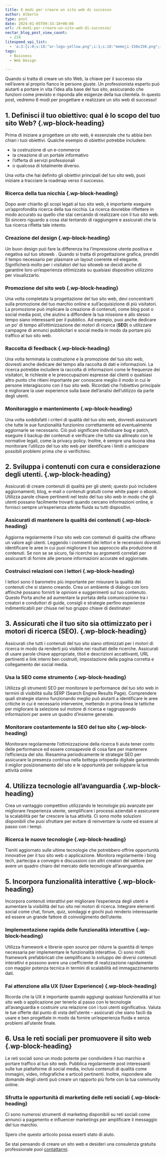 ```yaml
---
title: 6 modi per creare un sito web di successo
author: Alberto
type: post
date: 2024-01-05T09:33:18+00:00
url: /6-modi-per-creare-un-sito-web-di-successo/
nectar_blog_post_view_count:
  - 234
litespeed_vpi_list:
  - 'a:3:{i:0;s:18:"ar-logo-yellow.png";i:1;s:18:"memoji-150x150.png";i:2;s:35:"Alberto-Reineri-Yellow-1024x150.png";}'
tags:
  - Business
  - Web Design

---
```

Quando si tratta di creare un sito Web, la chiave per il successo sta nell&#8217;avere al proprio fianco le persone giuste. Un professionista esperto può aiutarti a portare in vita l&#8217;idea alla base del tuo sito, assicurando che funzioni come previsto e risponda alle esigenze della tua clientela. In questo post, vedremo 6 modi per progettare e realizzare un sito web di successo!

## **1. Definisci il tuo obiettivo: qual è lo scopo del tuo sito Web?** {.wp-block-heading}

Prima di iniziare a progettare un sito web, è essenziale che tu abbia ben chiari i tuoi obiettivi. Qualche esempio di obiettivi potrebbe includere:

  * la costruzione di un e-commerce
  * la creazione di un portale informativo
  * l&#8217;offerta di servizi professionali
  * o qualcosa di totalmente diverso.

Una volta che hai definito gli obiettivi principali del tuo sito web, puoi iniziare a tracciare la roadmap verso il successo.

### **Ricerca della tua nicchia** {.wp-block-heading}

Dopo aver chiarito gli scopi legati al tuo sito web, è importante eseguire un&#8217;approfondita ricerca della tua nicchia. La ricerca dovrebbe riflettere in modo accurato su quello che stai cercando di realizzare con il tuo sito web. Sii sincero riguardo a cosa stai tentando di raggiungere e assicurati che la tua ricerca rifletta tale intento.

### **Creazione del design** {.wp-block-heading}

Un buon design può fare la differenza tra l&#8217;impressione utente positiva e negativa sul tuo sitoweb . Quando si tratta di progettazione grafica, prenditi il tempo necessario per plasmare un layout coerente ed elegante. Significherà molto per i visitatori del tuo sitoweb se decidi anche di garantire loro un’esperienza ottimizzata su qualsiasi dispositivo utilizzino per visualizzarlo.

### **Promozione del sito web** {.wp-block-heading}

Una volta completata la progettazione del tuo sito web, devi concentrarti sulla promozione del tuo marchio online e sull&#8217;acquisizione di più visitatori. La promozione può implicare la creazione di contenuti, come blog post o social media post, che aiutino a diffondere la tua missione e allo stesso tempo siano interessanti per il pubblico. Ad esempio, puoi anche dedicare un po&#8217; di tempo all&#8217;ottimizzazione dei motori di ricerca (**SEO**) o utilizzare campagne di annunci pubblicitari e social media in modo da portare più traffico al tuo sito web.

### **Raccolta di feedback** {.wp-block-heading}

Una volta terminata la costruzione e la promozione del tuo sito web, dovresti anche dedicare del tempo alla raccolta di dati e informazioni. La ricerca potrebbe includere la raccolta di informazioni come le frequenze dei visitatori, le richieste e le preoccupazioni espresse dai clienti o qualsiasi altro punto che ritieni importante per conoscere meglio il modo in cui le persone interagiscono con il tuo sito web. Ricordati che l&#8217;obiettivo principale è migliorare la user experience sulla base dell&#8217;analisi dell&#8217;utilizzo da parte degli utenti.

### **Monitoraggio e mantenimento** {.wp-block-heading}

Una volta soddisfatti i criteri di qualità del tuo sito web, dovresti assicurarti che tutte le sue funzionalità funzionino correttamente ed eventualmente aggiornarle se necessario. Ciò può significare individuare bug e patch, eseguire il backup dei contenuti e verificare che tutto sia allineato con le normative legali, come la privacy policy. Inoltre, è sempre una buona idea monitorare l&#8217;utilizzo del tuo sito web per identificare i limiti o anticipare possibili problemi prima che si verifichino.

## **2. Sviluppa i contenuti con cura e considerazione degli utenti.** {.wp-block-heading}

Assicurati di creare contenuti di qualità per gli utenti; questo può includere aggiornamenti, blog, e-mail o contenuti gratuiti come white paper o ebook. Utilizza parole chiave pertinenti nel testo del tuo sito web in modo che gli utenti possano facilmente trovarti quando cercano informazioni online, e fornisci sempre un&#8217;esperienza utente fluida su tutti dispositivi.

### **Assicurati di mantenere la qualità dei contenuti** {.wp-block-heading}

Aggiorna regolarmente il tuo sito web con contenuti di qualità che offrano un valore agli utenti. Leggendo i commenti dei lettori e le recensioni dovresti identificare le aree in cui puoi migliorare il tuo approccio alla produzione di contenuti. Se non se se sicuro, fai ricerche su argomenti correlati per assicurarti di fornire alle persone informazioni accurate ed aggiornate.

### **Costruisci relazioni con i lettori** {.wp-block-heading}

I lettori sono il barometro più importante per misurare la qualità dei contenuti che si stanno creando. Crea un ambiente di dialogo con loro affinché possano fornirti le opinioni e suggerimenti sul tuo contenuto. Questo Porta anche ad aumentare la portata della comunicazione tra i creatori e conduttori di guide, consigli e strategie perfino esperienze indimenticabili per chiuse nel tuo gruppo chiave di destinatari

## **3. Assicurati che il tuo sito sia ottimizzato per i motori di ricerca (SEO).** {.wp-block-heading}

Assicurati che tutti i contenuti del tuo sito siano ottimizzati per i motori di ricerca in modo da renderti più visibile nei risultati delle ricerche. Assicurati di usare parole chiave appropriate, titoli e descrizioni accattivanti, URL pertinenti e link interni ben costruiti, impostazione della pagina corretta e collegamento dei social media.

### **Usa la SEO come strumento** {.wp-block-heading}

Utilizza gli strumenti SEO per monitorare le performance del tuo sito web in termini di visibilità sulla SERP (Search Engine Results Page). Comprendere quali strategie stanno funzionando meglio può aiutarti a identificare le aree critiche in cui è necessario intervenire, mettendo in prima linea le tattiche per migliorare la selezione sul motore di ricerca e raggruppando informazioni per avere un quadro d&#8217;insieme generale.

### **Monitorare costantemente la SEO del tuo sito** {.wp-block-heading}

Monitorare regolarmente l&#8217;ottimizzazione della ricerca ti aiuta tener conto delle performance ed essere consapevole di cosa fare per mantenere l&#8217;efficienza del sito. Riesamina periodicamente le strategie SEO per assicurare la presenza continua nella bottega ortopedia digitale garantendo il miglior posizionamento del sito e le opportunità per sviluppare la tua attività online

## **4. Utilizza tecnologie all&#8217;avanguardia** {.wp-block-heading}

Crea un vantaggio competitivo utilizzando le tecnologie più avanzate per migliorare l&#8217;esperienza utente, semplificare i processi aziendali e assicurare la scalabilità per far crescere la tua attività. Ci sono molte soluzioni disponibili che puoi sfruttare per evitare di reinventare la ruote ed essere al passo con i tempi.

### **Ricerca le nuove tecnologie** {.wp-block-heading}

Tieniti aggiornato sulle ultime tecnologie che potrebbero offrire opportunità innovative per il tuo sito web o applicazione. Monitora regolarmente i blog tech, partecipa a convegni e discussioni con altri creatori del settore per avere un quadro chiaro del mercato delle tecnologie all&#8217;avanguardia.

## **5. Incorpora funzionalità interattive** {.wp-block-heading}

Incorpora contenuti interattivi per migliorare l&#8217;esperienza degli utenti e aumentare la visibilità del tuo sito nei motori di ricerca. Integrare elementi social come chat, forum, quiz, sondaggi e giochi può renderlo interessante ed essere un grande fattore di coinvolgimento dell&#8217;utente.

### **Implementazione rapida delle funzionalità interattive** {.wp-block-heading}

Utilizza framework e librerie open source per ridurre la quantità di tempo necessaria per implementare le funzionalità interattive. Ci sono molti framework prefabbricati che semplificano lo sviluppo dei diversi contenuti interattivi e possono avere una coefficiente di realizzazione rapidamente con maggior potenza tecnica in termini di scalabilità ed immagazzinamento dati.

### **Fai attenzione alla UX (User Experience)** {.wp-block-heading}

Ricorda che la UX è importante quando aggiungi qualsiasi funzionalità al tuo sito web o applicazione per tenerlo al passo con le tecnologie all&#8217;avanguardia e costruire una relazione con i tuoi utenti significativa. Valuta le tue offerte dal punto di vista dell&#8217;utente &#8211; assicurati che siano facili da usare e ben progettate in modo da fornire un&#8217;esperienza fluida e senza problemi all&#8217;utente finale.

## **6. Usa le reti sociali per promuovere il sito web** {.wp-block-heading}

Le reti sociali sono un modo potente per condividere il tuo marchio e portare traffico al tuo sito web. Pubblica regolarmente post interessanti sulle tue piattaforme di social media, inclusi contenuti di qualità come immagini, video, infografiche e articoli pertinenti. Inoltre, rispondere alle domande degli utenti può creare un rapporto più forte con la tua community online.

### **Sfrutta le opportunità di marketing delle reti sociali** {.wp-block-heading}

Ci sono numerosi strumenti di marketing disponibili su reti sociali come annunci a pagamento e influencer marketings per amplificare il messaggio del tuo marchio.

Spero che questo articolo possa esserti stato di aiuto.

Se stai pensando di creare un sito web e desideri una consulenza gratuita professionale puoi [contattarmi][1].

 [1]: https://reineristudio.com/contatti/